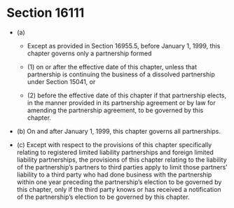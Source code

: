 # Section 16111

- (a) 

  - Except as provided in Section 16955.5, before January 1, 1999, this chapter governs only a partnership formed

  - (1) on or after the effective date of this chapter, unless that partnership is continuing the business of a dissolved partnership under Section 15041, or

  - (2) before the effective date of this chapter if that partnership elects, in the manner provided in its partnership agreement or by law for amending the partnership agreement, to be governed by this chapter.

- (b) On and after January 1, 1999, this chapter governs all partnerships.

- (c) Except with respect to the provisions of this chapter specifically relating to registered limited liability partnerships and foreign limited liability partnerships, the provisions of this chapter relating to the liability of the partnership’s partners to third parties apply to limit those partners’ liability to a third party who had done business with the partnership within one year preceding the partnership’s election to be governed by this chapter, only if the third party knows or has received a notification of the partnership’s election to be governed by this chapter.